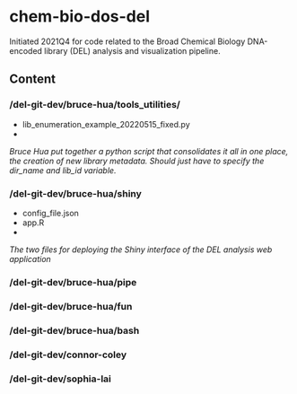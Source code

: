 # chem-bio-dos-del
Initiated 2021Q4 for code related to the Broad Chemical Biology DNA-encoded library (DEL) analysis and visualization pipeline.

## Content
### /del-git-dev/bruce-hua/tools_utilities/
- lib_enumeration_example_20220515_fixed.py
- 
*Bruce Hua put together a python script that consolidates it all in one place, the creation of new library metadata. Should just have to specify the dir_name and lib_id variable.*
### /del-git-dev/bruce-hua/shiny
- config_file.json
- app.R
- 
*The two files for deploying the Shiny interface of the DEL analysis web application*
### /del-git-dev/bruce-hua/pipe
### /del-git-dev/bruce-hua/fun
### /del-git-dev/bruce-hua/bash
### /del-git-dev/connor-coley
### /del-git-dev/sophia-lai

